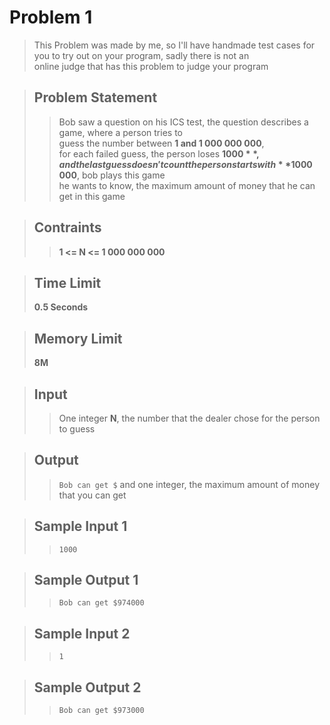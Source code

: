 # Problem 1
> This Problem was made by me, so I'll have handmade test cases for you to try out on your program, sadly there is not an    
> online judge that has this problem to judge your program

> ## Problem Statement
>> Bob saw a question on his ICS test, the question describes a game, where a person tries to    
>> guess the number between **1 and 1 000 000 000**,     
>> for each failed guess, the person loses **$1000**, and the last guess doesn't count    
>> the person starts with **$1000 000**, bob plays this game    
>> he wants to know, the maximum amount of money that he can get in this game    

> ## Contraints  
>> **1 <= N <= 1 000 000 000**

> ## Time Limit
> **0.5 Seconds**

> ## Memory Limit
> **8M**

> ## Input
>> One integer **N**, the number that the dealer chose for the person to guess

> ## Output
>> ```Bob can get $``` and one integer, the maximum amount of money that you can get

> ## Sample Input 1
>> ```
>> 1000
>> ```

> ## Sample Output 1
>> ```
>> Bob can get $974000
>> ```

> ## Sample Input 2
>> ```
>> 1
>> ```

> ## Sample Output 2
>> ```
>> Bob can get $973000
>> ```
